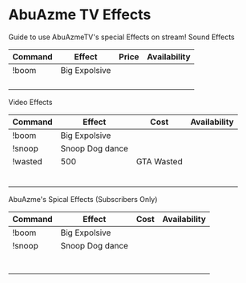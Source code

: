 # AbuAzme TV Effects

Guide to use AbuAzmeTV's special Effects on stream!
Sound Effects

| Command  | Effect | Price | Availability |
|---|---|---|---|
|  !boom | Big Expolsive |   |   |
|   |   |   |   |
|   |   |   |   |
|   |   |   |   |
|   |   |   |   |



Video Effects

| Command  | Effect | Cost | Availability |
|---|---|---|---|
|  !boom | Big Expolsive |   |   |
|  !snoop | Snoop Dog dance  |   |   |
|  !wasted | 500  | GTA Wasted   |   |
|   |   |   |   |
|   |   |   |   |
|   |   |   |   |
|   |   |   |   |
|   |   |   |   |
|   |   |   |   |



AbuAzme's Spical Effects (Subscribers Only)

  | Command  | Effect | Cost | Availability |
|---|---|---|---|
|  !boom | Big Expolsive |   |   |
|  !snoop | Snoop Dog dance  |   |   |
|   |   |   |   |
|   |   |   |   |
|   |   |   |   |
|   |   |   |   |
|   |   |   |   |
|   |   |   |   |
|   |   |   |   |
  
